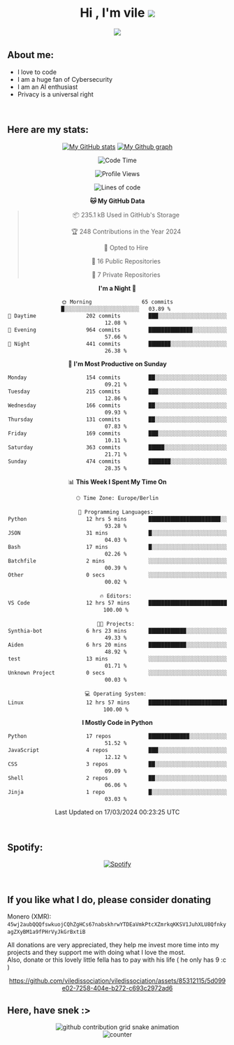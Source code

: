 <h1 align="center">Hi , I'm vile <img src="https://media.giphy.com/media/hvRJCLFzcasrR4ia7z/giphy.gif" width="35"></h1>
<p align="center">
  <a href="https://github.com/viledissociation"><img src="https://readme-typing-svg.demolab.com?font=Roboto+Mono&weight=300&size=28&duration=4000&pause=100&color=C109F7&center=true&vCenter=true&width=580&height=127&lines=I'm+a+programmer;I'm+an+AI+enthusiast;I'm+a+big+fan+of+Neural+Networks;I'm+interested+in+Computer+Science;I+love+Cybersecurity;By+the+way+I+use+Arch+%F0%9F%92%80"></a>
</p>

## About me:

- I love to code
- I am a huge fan of Cybersecurity
- I am an AI enthusiast
- Privacy is a universal right

<br>

## Here are my stats:

<div align="center">
    
 [![My GitHub stats](https://github-readme-stats.vercel.app/api?username=vilev0&count_private=true&show_icons=true&theme=radical)](https://github.com/vilev0)
 [![My Github graph](http://github-profile-summary-cards.vercel.app/api/cards/profile-details?username=vilev0&theme=radical)](https://github.com/vilev0)

<!--START_SECTION:waka-->
![Code Time](http://img.shields.io/badge/Code%20Time-247%20hrs%2018%20mins-blue)

![Profile Views](http://img.shields.io/badge/Profile%20Views-2-blue)

![Lines of code](https://img.shields.io/badge/From%20Hello%20World%20I%27ve%20Written-114.0%20thousand%20lines%20of%20code-blue)

**🐱 My GitHub Data** 

> 📦 235.1 kB Used in GitHub's Storage 
 > 
> 🏆 248 Contributions in the Year 2024
 > 
> 💼 Opted to Hire
 > 
> 📜 16 Public Repositories 
 > 
> 🔑 7 Private Repositories 
 > 
**I'm a Night 🦉** 

```text
🌞 Morning                65 commits          █░░░░░░░░░░░░░░░░░░░░░░░░   03.89 % 
🌆 Daytime                202 commits         ███░░░░░░░░░░░░░░░░░░░░░░   12.08 % 
🌃 Evening                964 commits         ██████████████░░░░░░░░░░░   57.66 % 
🌙 Night                  441 commits         ███████░░░░░░░░░░░░░░░░░░   26.38 % 
```
📅 **I'm Most Productive on Sunday** 

```text
Monday                   154 commits         ██░░░░░░░░░░░░░░░░░░░░░░░   09.21 % 
Tuesday                  215 commits         ███░░░░░░░░░░░░░░░░░░░░░░   12.86 % 
Wednesday                166 commits         ██░░░░░░░░░░░░░░░░░░░░░░░   09.93 % 
Thursday                 131 commits         ██░░░░░░░░░░░░░░░░░░░░░░░   07.83 % 
Friday                   169 commits         ███░░░░░░░░░░░░░░░░░░░░░░   10.11 % 
Saturday                 363 commits         █████░░░░░░░░░░░░░░░░░░░░   21.71 % 
Sunday                   474 commits         ███████░░░░░░░░░░░░░░░░░░   28.35 % 
```


📊 **This Week I Spent My Time On** 

```text
🕑︎ Time Zone: Europe/Berlin

💬 Programming Languages: 
Python                   12 hrs 5 mins       ███████████████████████░░   93.28 % 
JSON                     31 mins             █░░░░░░░░░░░░░░░░░░░░░░░░   04.03 % 
Bash                     17 mins             █░░░░░░░░░░░░░░░░░░░░░░░░   02.26 % 
Batchfile                2 mins              ░░░░░░░░░░░░░░░░░░░░░░░░░   00.39 % 
Other                    0 secs              ░░░░░░░░░░░░░░░░░░░░░░░░░   00.02 % 

🔥 Editors: 
VS Code                  12 hrs 57 mins      █████████████████████████   100.00 % 

🐱‍💻 Projects: 
Synthia-bot              6 hrs 23 mins       ████████████░░░░░░░░░░░░░   49.33 % 
Aiden                    6 hrs 20 mins       ████████████░░░░░░░░░░░░░   48.92 % 
test                     13 mins             ░░░░░░░░░░░░░░░░░░░░░░░░░   01.71 % 
Unknown Project          0 secs              ░░░░░░░░░░░░░░░░░░░░░░░░░   00.03 % 

💻 Operating System: 
Linux                    12 hrs 57 mins      █████████████████████████   100.00 % 
```

**I Mostly Code in Python** 

```text
Python                   17 repos            █████████████░░░░░░░░░░░░   51.52 % 
JavaScript               4 repos             ███░░░░░░░░░░░░░░░░░░░░░░   12.12 % 
CSS                      3 repos             ██░░░░░░░░░░░░░░░░░░░░░░░   09.09 % 
Shell                    2 repos             ██░░░░░░░░░░░░░░░░░░░░░░░   06.06 % 
Jinja                    1 repo              █░░░░░░░░░░░░░░░░░░░░░░░░   03.03 % 
```




 Last Updated on 17/03/2024 00:23:25 UTC
<!--END_SECTION:waka-->
</div>
<br>

## Spotify:

<div align="center">

[![Spotify](https://whois-hoeless.vercel.app/api/spotify?background_color=0d1117&border_color=090d13)](https://open.spotify.com/user/heanchenhorst)
</div>

<br>

## If you like what I do, please consider donating

Monero (XMR): ```45wj2aubQQQfswkuojCQhZgHCs67nabskhrwYTDEaVmkPtcXZmrkqKKSV1JuhXLU8QfnkyagZXyBM1a9fPHrVyJkGrBxtiB```

All donations are very appreciated, they help me invest more time into my projects and they support me with doing what I love the most.  
Also, donate or this lovely little fella has to pay with his life (  he only has 9 :c  )

<div align="center">


https://github.com/viledissociation/viledissociation/assets/85312115/5d099e02-7258-404e-b272-c693c2972ad6


</div>

## Here, have snek :>
<div align="center">
<picture>
  <source media="(prefers-color-scheme: dark)" srcset="https://raw.githubusercontent.com/vilev0/vilev0/output/github-contribution-grid-snake-dark.svg">
  <source media="(prefers-color-scheme: light)" srcset="https://raw.githubusercontent.com/vilev0/vilev0/output/github-contribution-grid-snake.svg">
  <img alt="github contribution grid snake animation" src="https://raw.githubusercontent.com/vilev0/vilev0/output/github-contribution-grid-snake.svg">
</div>

<div align="center">
  <img src="https://moe-counter.glitch.me/get/@hoeless_count?theme=rule34" alt="counter" />
</div>
